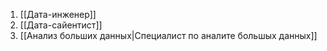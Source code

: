 1. [[Дата-инженер]]
2. [[Дата-сайентист]]
3. [[Анализ больших данных|Специалист по аналите большых данных]]